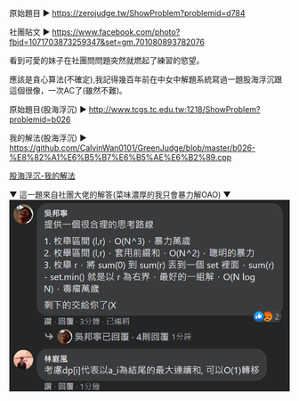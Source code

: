 原始題目 ▶ https://zerojudge.tw/ShowProblem?problemid=d784

社團貼文 ▶ https://www.facebook.com/photo?fbid=1071703873259347&set=gm.701080893782076

看到可愛的妹子在社團問問題突然就燃起了練習的慾望。

應該是貪心算法(不確定),我記得幾百年前在中女中解題系統寫過一題股海浮沉跟這個很像，一次AC了(雖然不難)。

原始題目(股海浮沉) ▶ http://www.tcgs.tc.edu.tw:1218/ShowProblem?problemid=b026

我的解法(股海浮沉) ▶ https://github.com/CalvinWan0101/GreenJudge/blob/master/b026-%E8%82%A1%E6%B5%B7%E6%B5%AE%E6%B2%89.cpp

[股海浮沉-我的解法](https://github.com/CalvinWan0101/GreenJudge/blob/master/b026-%E8%82%A1%E6%B5%B7%E6%B5%AE%E6%B2%89.cpp)

▼ 這一題來自社團大佬的解答(菜味濃厚的我只會暴力解OAO) ▼
![image](https://github.com/CalvinWan0101/ZeroJudge-Orginal/blob/master/d784-%20%E4%B8%80%E3%80%81%E9%80%A3%E7%BA%8C%E5%85%83%E7%B4%A0%E7%9A%84%E5%92%8C/%E6%88%AA%E5%9C%96.png)
